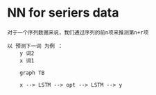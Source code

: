#  NN for seriers data

    对于一个序列数据来说，我们通过序列的前n项来推测第n+r项

    以 预测下一词 为例 ：  
        y 词2
        x 词1 

```mermaid
    graph TB
  
    x --> LSTM --> opt --> LSTM --> y

    

```